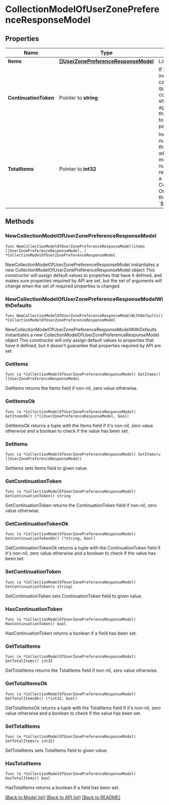 # CollectionModelOfUserZonePreferenceResponseModel

## Properties

Name | Type | Description | Notes
------------ | ------------- | ------------- | -------------
**Items** | [**[]UserZonePreferenceResponseModel**](UserZonePreferenceResponseModel.md) | List of items. | 
**ContinuationToken** | Pointer to **string** | If present, indicates to the caller that the query was not complete, and they should call the API again specifying the continuation token as a query parameter. | [optional] 
**TotalItems** | Pointer to **int32** | Indicates the total number of items in the collection, which may be more than the number of Items returned, if there is a ContinuationToken.  Only returned in the response to &#x60;$search&#x60; APIs. | [optional] 

## Methods

### NewCollectionModelOfUserZonePreferenceResponseModel

`func NewCollectionModelOfUserZonePreferenceResponseModel(items []UserZonePreferenceResponseModel, ) *CollectionModelOfUserZonePreferenceResponseModel`

NewCollectionModelOfUserZonePreferenceResponseModel instantiates a new CollectionModelOfUserZonePreferenceResponseModel object
This constructor will assign default values to properties that have it defined,
and makes sure properties required by API are set, but the set of arguments
will change when the set of required properties is changed

### NewCollectionModelOfUserZonePreferenceResponseModelWithDefaults

`func NewCollectionModelOfUserZonePreferenceResponseModelWithDefaults() *CollectionModelOfUserZonePreferenceResponseModel`

NewCollectionModelOfUserZonePreferenceResponseModelWithDefaults instantiates a new CollectionModelOfUserZonePreferenceResponseModel object
This constructor will only assign default values to properties that have it defined,
but it doesn't guarantee that properties required by API are set

### GetItems

`func (o *CollectionModelOfUserZonePreferenceResponseModel) GetItems() []UserZonePreferenceResponseModel`

GetItems returns the Items field if non-nil, zero value otherwise.

### GetItemsOk

`func (o *CollectionModelOfUserZonePreferenceResponseModel) GetItemsOk() (*[]UserZonePreferenceResponseModel, bool)`

GetItemsOk returns a tuple with the Items field if it's non-nil, zero value otherwise
and a boolean to check if the value has been set.

### SetItems

`func (o *CollectionModelOfUserZonePreferenceResponseModel) SetItems(v []UserZonePreferenceResponseModel)`

SetItems sets Items field to given value.


### GetContinuationToken

`func (o *CollectionModelOfUserZonePreferenceResponseModel) GetContinuationToken() string`

GetContinuationToken returns the ContinuationToken field if non-nil, zero value otherwise.

### GetContinuationTokenOk

`func (o *CollectionModelOfUserZonePreferenceResponseModel) GetContinuationTokenOk() (*string, bool)`

GetContinuationTokenOk returns a tuple with the ContinuationToken field if it's non-nil, zero value otherwise
and a boolean to check if the value has been set.

### SetContinuationToken

`func (o *CollectionModelOfUserZonePreferenceResponseModel) SetContinuationToken(v string)`

SetContinuationToken sets ContinuationToken field to given value.

### HasContinuationToken

`func (o *CollectionModelOfUserZonePreferenceResponseModel) HasContinuationToken() bool`

HasContinuationToken returns a boolean if a field has been set.

### GetTotalItems

`func (o *CollectionModelOfUserZonePreferenceResponseModel) GetTotalItems() int32`

GetTotalItems returns the TotalItems field if non-nil, zero value otherwise.

### GetTotalItemsOk

`func (o *CollectionModelOfUserZonePreferenceResponseModel) GetTotalItemsOk() (*int32, bool)`

GetTotalItemsOk returns a tuple with the TotalItems field if it's non-nil, zero value otherwise
and a boolean to check if the value has been set.

### SetTotalItems

`func (o *CollectionModelOfUserZonePreferenceResponseModel) SetTotalItems(v int32)`

SetTotalItems sets TotalItems field to given value.

### HasTotalItems

`func (o *CollectionModelOfUserZonePreferenceResponseModel) HasTotalItems() bool`

HasTotalItems returns a boolean if a field has been set.


[[Back to Model list]](../README.md#documentation-for-models) [[Back to API list]](../README.md#documentation-for-api-endpoints) [[Back to README]](../README.md)


